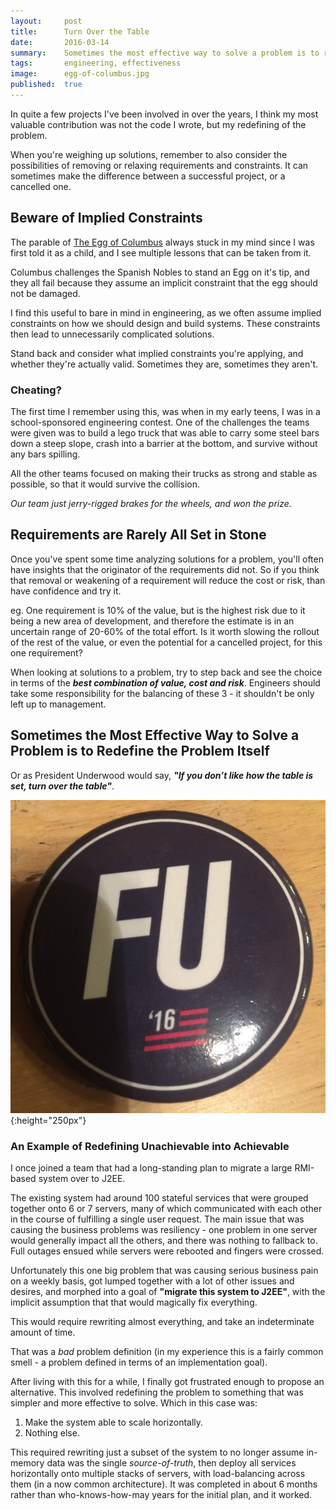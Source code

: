 ```yaml
---
layout:     post
title:      Turn Over the Table
date:       2016-03-14
summary:    Sometimes the most effective way to solve a problem is to redefine the problem itself
tags:       engineering, effectiveness
image:      egg-of-columbus.jpg
published:  true
---
```


In quite a few projects I've been involved in over the years, I think my most valuable contribution was not the code I wrote, but my redefining of the problem.

When you're weighing up solutions, remember to also consider the possibilities of removing or relaxing requirements and constraints. It can sometimes make the difference between a successful project, or a cancelled one.


## Beware of Implied Constraints

The parable of [The Egg of Columbus](https://en.wikipedia.org/wiki/Egg_of_Columbus) always stuck in my mind since I was first told it as a child, and I see multiple lessons that can be taken from it. 

Columbus challenges the Spanish Nobles to stand an Egg on it's tip, and they all fail because they assume an implicit constraint that the egg should not be damaged. 


I find this useful to bare in mind in engineering, as we often assume implied constraints on how we should design and build systems. These constraints then lead to unnecessarily complicated solutions.

Stand back and consider what implied constraints you're applying, and whether they're actually valid. Sometimes they are, sometimes they aren't.

### Cheating?

The first time I remember using this, was when in my early teens, I was in a school-sponsored engineering contest. One of the challenges the teams were given was to build a lego truck that was able to carry some steel bars down a steep slope, crash into a barrier at the bottom, and survive without any bars spilling.

All the other teams focused on making their trucks as strong and stable as possible, so that it would survive the collision.

_Our team just jerry-rigged brakes for the wheels, and won the prize._


## Requirements are Rarely All Set in Stone

Once you've spent some time analyzing solutions for a problem, you'll often have insights that the originator of the requirements did not. So if you think that removal or weakening of a requirement will reduce the cost or risk, than have confidence and try it.

eg. One requirement is 10% of the value, but is the highest risk due to it being a new area of development, and therefore the estimate is in an uncertain range of 20-60% of the total effort. Is it worth slowing the rollout of the rest of the value, or even the potential for a cancelled project, for this one requirement?

When looking at solutions to a problem, try to step back and see the choice in terms of the ___best combination of value, cost and risk___. Engineers should take some responsibility for the balancing of these 3 - it shouldn't be only left up to management.


## Sometimes the Most Effective Way to Solve a Problem is to Redefine the Problem Itself

Or as President Underwood would say, ___"If you don’t like how the table is set, turn over the table"___. 

![](/assets/fu2016.jpg){:height="250px"}

### An Example of Redefining Unachievable into Achievable

I once joined a team that had a long-standing plan to migrate a large RMI-based system over to J2EE. 

The existing system had around 100 stateful services that were grouped together onto 6 or 7 servers, many of which communicated with each other in the course of fulfilling a single user request.
The main issue that was causing the business problems was resiliency - one problem in one server would generally impact all the others, and there was nothing to fallback to. Full outages ensued while servers were rebooted and fingers were crossed.

Unfortunately this one big problem that was causing serious business pain on a weekly basis, got lumped together with a lot of other issues and desires, and morphed into a goal of __"migrate this system to J2EE"__, with the implicit assumption that that would magically fix everything.

This would require rewriting almost everything, and take an indeterminate amount of time.

That was a _bad_ problem definition (in my experience this is a fairly common smell - a problem defined in terms of an implementation goal).

After living with this for a while, I finally got frustrated enough to propose an alternative. This involved redefining the problem to something that was simpler and more effective to solve. Which in this case was:

1. Make the system able to scale horizontally.
2. Nothing else.

This required rewriting just a subset of the system to no longer assume in-memory data was the single _source-of-truth_, then deploy all services horizontally onto multiple stacks of servers, with load-balancing across them (in a now common architecture). It was completed in about 6 months rather than who-knows-how-may years for the initial plan, and it worked.



